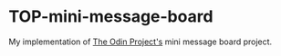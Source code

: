 # TOP-mini-message-board

My implementation of [The Odin Project's](https://www.theodinproject.com/) mini message board project.

